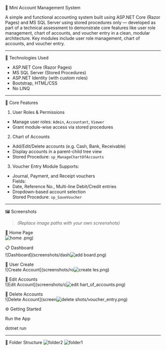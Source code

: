  🧾 Mini Account Management System

A simple and functional accounting system built using ASP.NET Core (Razor Pages) and MS SQL Server using stored procedures only — developed as part of a technical assessment to demonstrate core features like user role management, chart of accounts, and voucher entry in a clean, modular architecture. Key modules include user role management, chart of accounts, and voucher entry.

---

🚀 Technologies Used

- ASP.NET Core (Razor Pages)
- MS SQL Server (Stored Procedures)
- ASP.NET Identity (with custom roles)
- Bootstrap, HTML/CSS
- No LINQ

---

🔐 Core Features

 1. User Roles & Permissions
- Manage user roles: `Admin`, `Accountant`, `Viewer`
- Grant module-wise access via stored procedures

 2. Chart of Accounts
- Add/Edit/Delete accounts (e.g. Cash, Bank, Receivable)
- Display accounts in a parent-child tree view
- Stored Procedure: `sp_ManageChartOfAccounts`

 3. Voucher Entry Module
Supports:
- Journal, Payment, and Receipt vouchers  
Fields:
- Date, Reference No., Multi-line Debit/Credit entries  
- Dropdown-based account selection  
Stored Procedure: `sp_SaveVoucher`


---

🖼️ Screenshots

> *(Replace image paths with your own screenshots)*

 🔐 Home Page  
![home](https://github.com/user-attachments/assets/98c92dad-264e-4a4d-b9c7-78f5cf8dcee9)
.png)

📋 Dashboard  
![Dashboard](screenshots/dash![add](https://github.com/user-attachments/assets/4fd71fd3-a67d-4f89-b4fe-dbef2a69f1a7)
board.png)

👥 User Create  
![Create Account](screenshots/ro![create](https://github.com/user-attachments/assets/b1232dea-8aac-475d-9e11-f12f50405ab6)
les.png)

 📘 Edit Accounts  
![Edit Account](screenshots/c![edit](https://github.com/user-attachments/assets/5ba0aa64-6061-4147-8dc9-c21a8807f86c)
hart_of_accounts.png)

 🧾 Delete Accounts  
![Delete Account](screen![delete](https://github.com/user-attachments/assets/d4ceea6f-d371-4b31-84af-3cf4ef8b9ddd)
shots/voucher_entry.png)

⚙️ Getting Started

Run the App

dotnet run

---
📂 Folder Structure
![folder2](https://github.com/user-attachments/assets/3bf81322-7448-4e94-b761-28cac8acf103)
![folder1](https://github.com/user-attachments/assets/9cee4d50-1eb8-4871-83b2-d82a109bb1bd)





